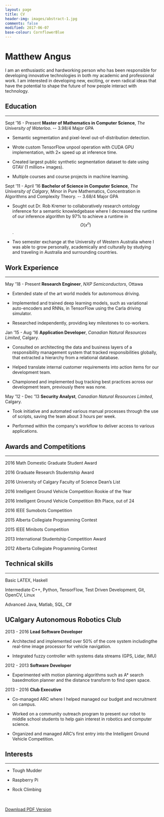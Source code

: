 ```yaml
---
layout: page
title: CV
header-img: images/abstract-1.jpg
comments: false
modified: 2017-06-07
base-colour: CornflowerBlue
---
```


# Matthew Angus
I am an enthusiastic and hardworking person who has been responsible for developing innovative technologies in both my academic and professional work. I am interested in developing new, exciting, or even radical ideas that have the potential to shape the future of how people interact with technology.

## Education
---
<span style="color:{{ page.base-colour }}">Sept ’16 - Present</span> **Master of Mathematics in Computer Science**, *The University of Waterloo*. -- 3.98/4 Major GPA

- Semantic segmentation and pixel-level out-of-distribution detection.

- Wrote custom TensorFlow unpool operation with CUDA GPU implementation, with $2\times$ speed up at inference time.

- Created largest public synthetic segmentation dataset to date using GTAV (1 million+ images).

- Multiple courses and course projects in machine learning.

<span style="color:{{ page.base-colour }}">Sept ’11 - April ’16</span> **Bachelor of Science in Computer Science**, *The University of Calgary*, Minor in Pure Mathematics, Concentration in Algorithms and Complexity Theory. -- 3.68/4 Major GPA

- Sought out Dr. Rob Kremer to collaboratively research ontology inference for a semantic knowledgebase where I decreased the runtime of our inference algorithm by 97% to achieve a runtime in $$O(x^n)$$.

- Two semester exchange at the University of Western Australia where I was able to grow personally, academically and culturally by studying and traveling in Australia and surrounding countries.

## Work Experience
---

<span style="color:{{ page.base-colour }}">May '18 -  Present</span> **Research Engineer**, *NXP Semiconductors*, Ottawa

- Extended state of the art world models for autonomous driving.

- Implemented and trained deep learning models, such as variational auto-encoders and RNNs, in TensorFlow using the Carla driving simulator.

- Researched independently, providing key milestones to co-workers.

<span style="color:{{ page.base-colour }}">Jan ’15 - Aug ’16</span> **Application Developer**, *Canadian Natural Resources Limited*, Calgary.

- Consulted on architecting the data and business layers of a responsibility management system that tracked responsibilities globally, that extracted a hierarchy from a relational database.

- Helped translate internal customer requirements into action items for our development team.

- Championed and implemented bug tracking best practices across our development team, previously there was none.

<span style="color:{{ page.base-colour }}">May ’12 - Dec ’13</span> **Security Analyst**, *Canadian Natural Resources Limited*, Calgary.

- Took initiative and automated various manual processes through the use of scripts, saving the team about 3 hours per week.

- Performed within the company's workflow to deliver access to various applications.

## Awards and Competitions
---

<span style="color:{{ page.base-colour }}">2016</span> Math Domestic Graduate Student Award

<span style="color:{{ page.base-colour }}">2016</span> Graduate Research Studentship Award

<span style="color:{{ page.base-colour }}">2016</span> University of Calgary Faculty of Science Dean’s List

<span style="color:{{ page.base-colour }}">2016</span> Intelligent Ground Vehicle Competition Rookie of the Year

<span style="color:{{ page.base-colour }}">2016</span> Intelligent Ground Vehicle Competition 8th Place, out of 24

<span style="color:{{ page.base-colour }}">2016</span> IEEE Sumobots Competition

<span style="color:{{ page.base-colour }}">2015</span> Alberta Collegiate Programming Contest

<span style="color:{{ page.base-colour }}">2015</span> IEEE Minibots Competition

<span style="color:{{ page.base-colour }}">2013</span> International Studentship Competition Award

<span style="color:{{ page.base-colour }}">2012</span> Alberta Collegiate Programming Contest

## Technical skills
---

<span style="color:{{ page.base-colour }}">Basic</span> LATEX, Haskell

<span style="color:{{ page.base-colour }}">Intermediate</span> C++, Python, TensorFlow, Test Driven Development, Git, OpenCV, Linux

<span style="color:{{ page.base-colour }}">Advanced</span> Java, Matlab, SQL, C#

## UCalgary Autonomous Robotics Club
<span style="color:{{ page.base-colour }}">2013 - 2016</span> **Lead Software Developer**

- Architected and implemented over 50% of the core system includingthe real-time image processor for vehicle navigation.

- Integrated fuzzy controller with systems data streams (GPS, Lidar, IMU)

<span style="color:{{ page.base-colour }}">2012 - 2013</span> **Software Developer**

- Experimented with motion planning algorithms such as A* search basedmotion planner and the distance transform to find open space.

<span style="color:{{ page.base-colour }}">2013 - 2016</span> **Club Executive**

- Co-managed ARC where I helped managed our budget and recruitment on campus.

- Worked on a community outreach program to present our robot to middle school students to help gain interest in robotics and computer science.

- Organized and managed ARC’s first entry into the Intelligent Ground Vehicle Competition.

<!-- ## Co-Curricular Activities
---
<span style="color:{{ page.base-colour }}">2013 - 2016</span> **Lead Software Developer**, *Autonomous Robotics Club*, The University of Calgary.

- Architected and implemented over 50% of the core system including the real-time image processor for vehicle navigation.

- Integrated a fuzzy logic controller with our systems data streams (GPS, Lidar, IMU) for real time decision making.

<span style="color:{{ page.base-colour }}">2013 - 2016</span> **Club Executive**, *Autonomous Robotics Club*, The University of Calgary.

- Co-managed ARC where I helped managed our budget and recruitment on campus.

- Worked on a community outreach program to present our robot to middle school students to help gain interest in robotics and computer science.

- Organized and managed ARC’s first entry into the Intelligent Ground Vehicle Competition.

<span style="color:{{ page.base-colour }}">2012 - 2013</span> **Software Developer**, *Autonomous Robotics Club*, The University of Calgary.

- Experimented with various motion planning algorithms such as A* search based motion planner and the distance transform to find open space.

<span style="color:{{ page.base-colour }}">2012 - 2013</span> **Club Member**, *Problem Solving Club*, The University of Calgary.

- Analyzed small problems sets to learn when to use various data structures and algorithms. -->

## Interests
---
- Tough Mudder

- Raspberry Pi

- Rock Climbing

<div markdown="0">
    <br><br>
    <a href="{{ site.url }}/downloads/CV.pdf" class="btn btn-success">Download PDF Version</a>
</div>

